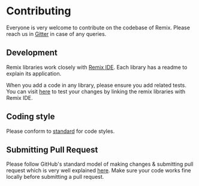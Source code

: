 # Contributing

Everyone is very welcome to contribute on the codebase of Remix. Please reach us in [Gitter](https://gitter.im/ethereum/remix) in case of any queries.

## Development
Remix libraries work closely with [Remix IDE](https://remix.ethereum.org). Each library has a readme to explain its application.

When you add a code in any library, please ensure you add related tests. You can visit [here](https://github.com/ethereum/remix-ide#installation) to test your changes by linking the remix libraries with Remix IDE.

## Coding style

Please conform to [standard](https://standardjs.com/) for code styles.



## Submitting Pull Request 
Please follow GitHub's standard model of making changes & submitting pull request which is very well explained [here](https://guides.github.com/activities/forking/). Make sure your code works fine locally before submitting a pull request.


